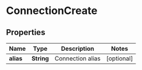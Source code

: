 

# ConnectionCreate

## Properties

Name | Type | Description | Notes
------------ | ------------- | ------------- | -------------
**alias** | **String** | Connection alias |  [optional]



